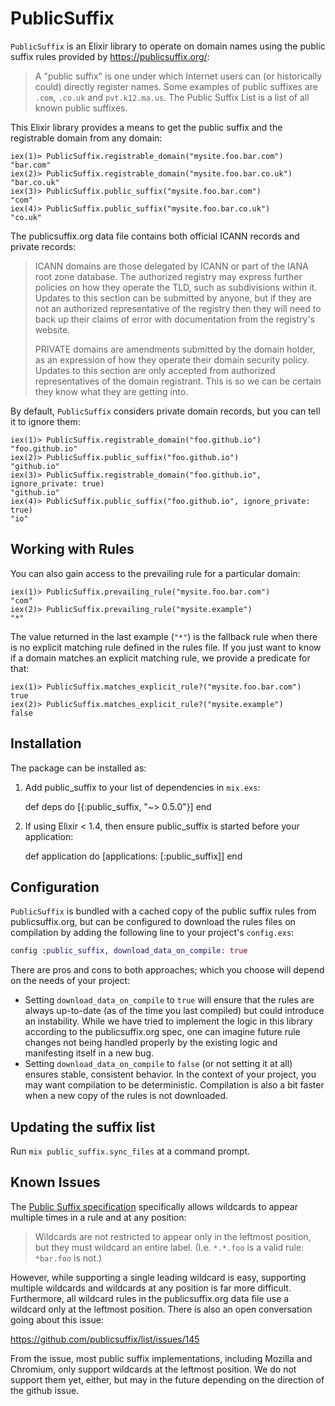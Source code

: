 # PublicSuffix

`PublicSuffix` is an Elixir library to operate on domain names using
the public suffix rules provided by https://publicsuffix.org/:

> A "public suffix" is one under which Internet users can (or
> historically could) directly register names. Some examples of public
> suffixes are `.com`, `.co.uk` and `pvt.k12.ma.us`. The Public Suffix List is
> a list of all known public suffixes.

This Elixir library provides a means to get the public suffix and the
registrable domain from any domain:

``` iex
iex(1)> PublicSuffix.registrable_domain("mysite.foo.bar.com")
"bar.com"
iex(2)> PublicSuffix.registrable_domain("mysite.foo.bar.co.uk")
"bar.co.uk"
iex(3)> PublicSuffix.public_suffix("mysite.foo.bar.com")
"com"
iex(4)> PublicSuffix.public_suffix("mysite.foo.bar.co.uk")
"co.uk"
```

The publicsuffix.org data file contains both official ICANN records
and private records:

> ICANN domains are those delegated by ICANN or part of the IANA root zone database. The authorized registry may express further policies on how they operate the TLD, such as subdivisions within it. Updates to this section can be submitted by anyone, but if they are not an authorized representative of the registry then they will need to back up their claims of error with documentation from the registry's website.
>
> PRIVATE domains are amendments submitted by the domain holder, as an expression of how they operate their domain security policy. Updates to this section are only accepted from authorized representatives of the domain registrant. This is so we can be certain they know what they are getting into.

By default, `PublicSuffix` considers private domain records, but you can
tell it to ignore them:

``` iex
iex(1)> PublicSuffix.registrable_domain("foo.github.io")
"foo.github.io"
iex(2)> PublicSuffix.public_suffix("foo.github.io")
"github.io"
iex(3)> PublicSuffix.registrable_domain("foo.github.io", ignore_private: true)
"github.io"
iex(4)> PublicSuffix.public_suffix("foo.github.io", ignore_private: true)
"io"
```

## Working with Rules

You can also gain access to the prevailing rule for a particular domain:

``` iex
iex(1)> PublicSuffix.prevailing_rule("mysite.foo.bar.com")
"com"
iex(2)> PublicSuffix.prevailing_rule("mysite.example")
"*"
```

The value returned in the last example (`"*"`) is the fallback rule when
there is no explicit matching rule defined in the rules file. If you
just want to know if a domain matches an explicit matching rule, we
provide a predicate for that:

``` iex
iex(1)> PublicSuffix.matches_explicit_rule?("mysite.foo.bar.com")
true
iex(2)> PublicSuffix.matches_explicit_rule?("mysite.example")
false
```

## Installation

The package can be installed as:

  1. Add public_suffix to your list of dependencies in `mix.exs`:

        def deps do
          [{:public_suffix, "~> 0.5.0"}]
        end

  2. If using Elixir < 1.4, then ensure public_suffix is started before your application:

        def application do
          [applications: [:public_suffix]]
        end

## Configuration

`PublicSuffix` is bundled with a cached copy of the public suffix rules from
publicsuffix.org, but can be configured to download the rules files on compilation
by adding the following line to your project's `config.exs`:

```elixir
config :public_suffix, download_data_on_compile: true
```

There are pros and cons to both approaches; which you choose will depend
on the needs of your project:

* Setting `download_data_on_compile` to `true` will ensure that the
  rules are always up-to-date (as of the time you last compiled) but
  could introduce an instability. While we have tried to implement
  the logic in this library according to the publicsuffix.org spec,
  one can imagine future rule changes not being handled properly by
  the existing logic and manifesting itself in a new bug.
* Setting `download_data_on_compile` to `false` (or not setting it at
  all) ensures stable, consistent behavior. In the context of your
  project, you may want compilation to be deterministic. Compilation
  is also a bit faster when a new copy of the rules is not downloaded.

## Updating the suffix list

Run `mix public_suffix.sync_files` at a command prompt.

## Known Issues

The [Public Suffix specification](https://publicsuffix.org/list/)
specifically allows wildcards to appear multiple times in a rule
and at any position:

> Wildcards are not restricted to appear only in the leftmost position,
> but they must wildcard an entire label. (I.e. `*.*.foo` is a valid rule:
> `*bar.foo` is not.)

However, while supporting a single leading wildcard is easy, supporting
multiple wildcards and wildcards at any position is far more difficult.
Furthermore, all wildcard rules in the publicsuffix.org data file use
a wildcard only at the leftmost position. There is also an open conversation
going about this issue:

https://github.com/publicsuffix/list/issues/145

From the issue, most public suffix implementations, including Mozilla
and Chromium, only support wildcards at the leftmost position. We do
not support them yet, either, but may in the future depending on the
direction of the github issue.
